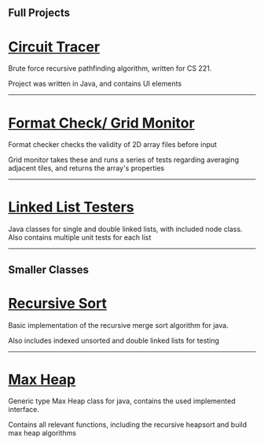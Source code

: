 ## Full Projects

# [Circuit Tracer](https://github.com/AdamM-1021/Circuit-Tracer)

Brute force recursive pathfinding algorithm, written for CS 221.

Project was written in Java, and contains UI elements

-------------------

# [Format Check/ Grid Monitor](https://github.com/AdamM-1021/Format-Checker)

Format checker checks the validity of 2D array files before input

Grid monitor takes these and runs a series of tests regarding averaging
adjacent tiles, and returns the array's properties

-------------------

# [Linked List Testers](https://github.com/AdamM-1021/List-Testers)

Java classes for single and double linked lists, with included node
class. Also contains multiple unit tests for each list

-------------------

## Smaller Classes

# [Recursive Sort](https://github.com/AdamM-1021/Recursive-Sort)

Basic implementation of the recursive merge sort algorithm for java.

Also includes indexed unsorted and double linked lists for testing

-------------------

# [Max Heap](https://github.com/AdamM-1021/Generic_MaxHeap)

Generic type Max Heap class for java, contains the used implemented interface.

Contains all relevant functions, including the recursive heapsort and build
max heap algorithms
